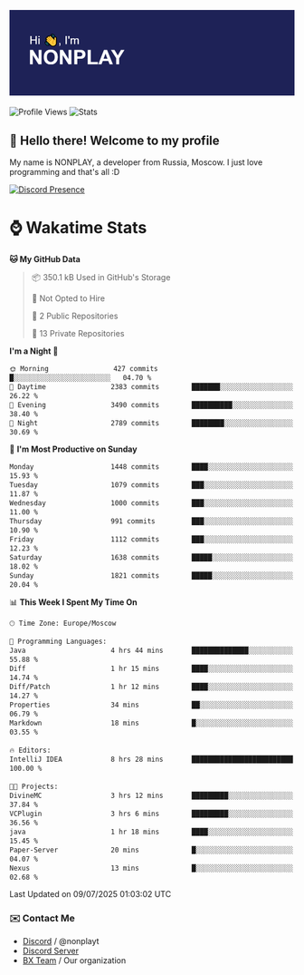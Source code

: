 ![Discord Presence](./header.png)
<br></br>
![Profile Views](https://komarev.com/ghpvc/?username=NONPLAYT&color=blue&style=for-the-badge)
![Stats](https://img.shields.io/badge/0%25-OPTIMIZED-orange?style=for-the-badge)


## :wave: Hello there! Welcome to my profile

My name is NONPLAY, a developer from Russia, Moscow. I just love programming and that's all :D

[![Discord Presence](https://lanyard.cnrad.dev/api/597087584090587177?showDisplayName=true)](https://discord.com/users/597087584090587177) 

# ⌚ Wakatime Stats

<!--START_SECTION:waka-->
**🐱 My GitHub Data** 

> 📦 350.1 kB Used in GitHub's Storage 
 > 
> 🚫 Not Opted to Hire
 > 
> 📜 2 Public Repositories 
 > 
> 🔑 13 Private Repositories 
 > 
**I'm a Night 🦉** 

```text
🌞 Morning                427 commits         █░░░░░░░░░░░░░░░░░░░░░░░░   04.70 % 
🌆 Daytime                2383 commits        ███████░░░░░░░░░░░░░░░░░░   26.22 % 
🌃 Evening                3490 commits        ██████████░░░░░░░░░░░░░░░   38.40 % 
🌙 Night                  2789 commits        ████████░░░░░░░░░░░░░░░░░   30.69 % 
```
📅 **I'm Most Productive on Sunday** 

```text
Monday                   1448 commits        ████░░░░░░░░░░░░░░░░░░░░░   15.93 % 
Tuesday                  1079 commits        ███░░░░░░░░░░░░░░░░░░░░░░   11.87 % 
Wednesday                1000 commits        ███░░░░░░░░░░░░░░░░░░░░░░   11.00 % 
Thursday                 991 commits         ███░░░░░░░░░░░░░░░░░░░░░░   10.90 % 
Friday                   1112 commits        ███░░░░░░░░░░░░░░░░░░░░░░   12.23 % 
Saturday                 1638 commits        █████░░░░░░░░░░░░░░░░░░░░   18.02 % 
Sunday                   1821 commits        █████░░░░░░░░░░░░░░░░░░░░   20.04 % 
```


📊 **This Week I Spent My Time On** 

```text
🕑︎ Time Zone: Europe/Moscow

💬 Programming Languages: 
Java                     4 hrs 44 mins       ██████████████░░░░░░░░░░░   55.88 % 
Diff                     1 hr 15 mins        ████░░░░░░░░░░░░░░░░░░░░░   14.74 % 
Diff/Patch               1 hr 12 mins        ████░░░░░░░░░░░░░░░░░░░░░   14.27 % 
Properties               34 mins             ██░░░░░░░░░░░░░░░░░░░░░░░   06.79 % 
Markdown                 18 mins             █░░░░░░░░░░░░░░░░░░░░░░░░   03.55 % 

🔥 Editors: 
IntelliJ IDEA            8 hrs 28 mins       █████████████████████████   100.00 % 

🐱‍💻 Projects: 
DivineMC                 3 hrs 12 mins       █████████░░░░░░░░░░░░░░░░   37.84 % 
VCPlugin                 3 hrs 6 mins        █████████░░░░░░░░░░░░░░░░   36.56 % 
java                     1 hr 18 mins        ████░░░░░░░░░░░░░░░░░░░░░   15.45 % 
Paper-Server             20 mins             █░░░░░░░░░░░░░░░░░░░░░░░░   04.07 % 
Nexus                    13 mins             █░░░░░░░░░░░░░░░░░░░░░░░░   02.68 % 
```


 Last Updated on 09/07/2025 01:03:02 UTC
<!--END_SECTION:waka-->

### ✉️ Contact Me

- [Discord](https://discord.com/users/597087584090587177) / @nonplayt
- [Discord Server](https://discord.gg/qNyybSSPm5)
- [BX Team](https://github.com/BX-Team) / Our organization

